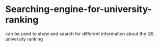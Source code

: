 # Searching-engine-for-university-ranking
can be used to show and search for different information about the QS university ranking
